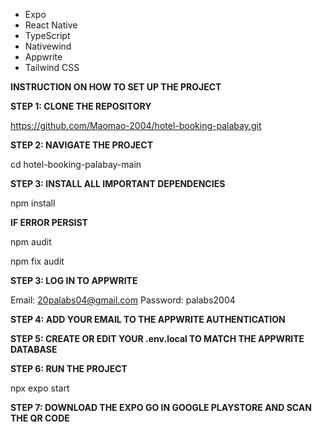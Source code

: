 
- Expo
- React Native
- TypeScript
- Nativewind
- Appwrite
- Tailwind CSS

**INSTRUCTION ON HOW TO SET UP THE PROJECT**

**STEP 1: CLONE THE REPOSITORY**

https://github.com/Maomao-2004/hotel-booking-palabay.git

**STEP 2: NAVIGATE THE PROJECT**

cd hotel-booking-palabay-main

**STEP 3: INSTALL ALL IMPORTANT DEPENDENCIES**

npm install

**IF ERROR PERSIST**

npm audit

npm fix audit

**STEP 3: LOG IN TO APPWRITE**

Email: 20palabs04@gmail.com
Password: palabs2004

**STEP 4: ADD YOUR EMAIL TO THE APPWRITE AUTHENTICATION**

**STEP 5: CREATE OR EDIT YOUR .env.local TO MATCH THE APPWRITE DATABASE**

**STEP 6: RUN THE PROJECT**

npx expo start

**STEP 7: DOWNLOAD THE EXPO GO IN GOOGLE PLAYSTORE AND SCAN THE QR CODE**





